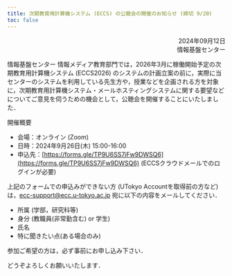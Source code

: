 ```yaml
---
title: 次期教育用計算機システム (ECCS) の公聴会の開催のお知らせ (締切 9/20)
toc: false
---
```


<div style="text-align: right;">

2024年09月12日  
情報基盤センター

</div>

情報基盤センター 情報メディア教育部門では，2026年3月に稼働開始予定の次期教育用計算機システム (ECCS2026) のシステムの計画立案の前に，実際に当センターのシステムを利用している先生方や，授業などを企画される方を対象に，次期教育用計算機システム・メールホスティングシステムに関する要望などについてご意見を伺うための機会として，公聴会を開催することにいたしました．

開催概要  
- 会場：オンライン (Zoom)
- 日時：2024年9月26日(木) 15:00-16:00
- 申込先：[https://forms.gle/TP9U6SS7jFw9DWSQ6](https://forms.gle/TP9U6SS7jFw9DWSQ6) (ECCSクラウドメールでのログインが必要)

上記のフォームでの申込みができない方 (UTokyo Accountを取得前の方など)は，[ecc-support@ecc.u-tokyo.ac.jp](mailto:ecc-support@ecc.u-tokyo.ac.jp) 宛に以下の内容をメールしてください．

- 所属 (学部，研究科等)
- 身分 (教職員(非常勤含む) or 学生)
- 氏名
- 特に聞きたい点(ある場合のみ)

参加ご希望の方は，必ず事前にお申し込み下さい．

どうぞよろしくお願いいたします．
